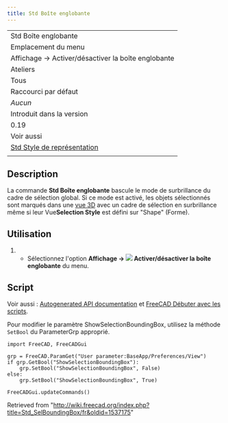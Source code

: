 ```yaml
---
title: Std Boîte englobante
---
```

|  |
| --- |
| Std Boîte englobante |
| Emplacement du menu |
| Affichage → Activer/désactiver la boîte englobante |
| Ateliers |
| Tous |
| Raccourci par défaut |
| *Aucun* |
| Introduit dans la version |
| 0.19 |
| Voir aussi |
| [Std Style de représentation](/Std_DrawStyle/fr "Std DrawStyle/fr") |
|  |

## Description

La commande **Std Boîte englobante** bascule le mode de surbrillance du cadre de sélection global. Si ce mode est activé, les objets sélectionnés sont marqués dans une [vue 3D](/3D_view/fr "3D view/fr") avec un cadre de sélection en surbrillance même si leur Vue**Selection Style** est défini sur "Shape" (Forme).

## Utilisation

1. * Sélectionnez l'option **Affichage → ![](/images/Std_SelBoundingBox.svg) Activer/désactiver la boîte englobante** du menu.

## Script

Voir aussi : [Autogenerated API documentation](https://freecad.github.io/SourceDoc/) et [FreeCAD Débuter avec les scripts](/FreeCAD_Scripting_Basics/fr "FreeCAD Scripting Basics/fr").

Pour modifier le paramètre ShowSelectionBoundingBox, utilisez la méthode `SetBool` du ParameterGrp approprié.

```
import FreeCAD, FreeCADGui

grp = FreeCAD.ParamGet("User parameter:BaseApp/Preferences/View")
if grp.GetBool("ShowSelectionBoundingBox"):
    grp.SetBool("ShowSelectionBoundingBox", False)
else:
    grp.SetBool("ShowSelectionBoundingBox", True)

FreeCADGui.updateCommands()

```

Retrieved from "<http://wiki.freecad.org/index.php?title=Std_SelBoundingBox/fr&oldid=1537175>"